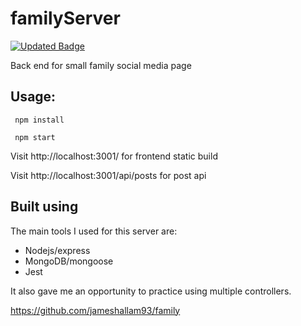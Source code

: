 # familyServer

[![Updated Badge](https://badges.pufler.dev/updated/jameshallam93/familyServer)](https://badges.pufler.dev)

Back end for small family social media page


## Usage:
<code> npm install </code>

<code> npm start </code>

Visit http://localhost:3001/ for frontend static build

Visit http://localhost:3001/api/posts for post api

## Built using

The main tools I used for this server are:

- Nodejs/express
- MongoDB/mongoose
- Jest

It also gave me an opportunity to practice using multiple controllers.

https://github.com/jameshallam93/family

